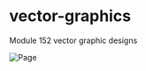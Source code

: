 # vector-graphics
Module 152 vector graphic designs

![Page](https://nichtgian.github.io/vector-graphics/)
